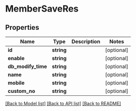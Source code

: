 # MemberSaveRes

## Properties
Name | Type | Description | Notes
------------ | ------------- | ------------- | -------------
**id** | **string** |  | [optional] 
**enable** | **string** |  | [optional] 
**db_modify_time** | **string** |  | [optional] 
**name** | **string** |  | [optional] 
**mobile** | **string** |  | [optional] 
**custom_no** | **string** |  | [optional] 

[[Back to Model list]](../README.md#documentation-for-models) [[Back to API list]](../README.md#documentation-for-api-endpoints) [[Back to README]](../README.md)


